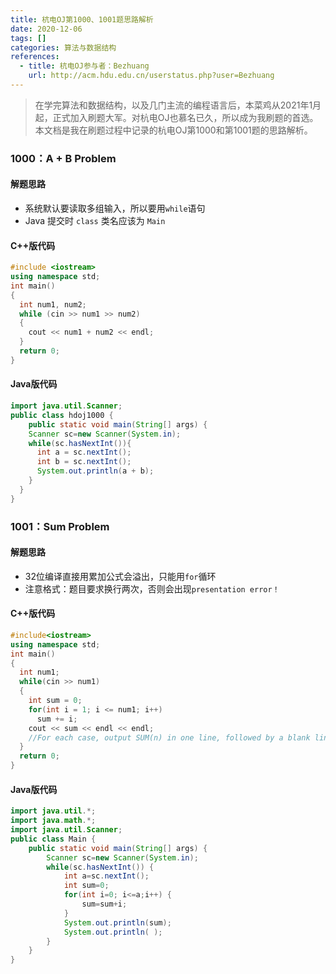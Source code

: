 ```yaml
---
title: 杭电OJ第1000、1001题思路解析
date: 2020-12-06
tags: []
categories: 算法与数据结构
references:
  - title: 杭电OJ参与者：Bezhuang
    url: http://acm.hdu.edu.cn/userstatus.php?user=Bezhuang
---
```


> 在学完算法和数据结构，以及几门主流的编程语言后，本菜鸡从2021年1月起，正式加入刷题大军。对杭电OJ也慕名已久，所以成为我刷题的首选。本文档是我在刷题过程中记录的杭电OJ第1000和第1001题的思路解析。

<!--more-->

### 1000：A + B Problem

#### 解题思路

- 系统默认要读取多组输入，所以要用`while`语句
- Java 提交时 `class` 类名应该为 `Main`

#### C++版代码

```cpp
#include <iostream>
using namespace std;
int main()
{
  int num1, num2;
  while (cin >> num1 >> num2)
  {
    cout << num1 + num2 << endl;
  }
  return 0;
}
```

#### Java版代码

```java
import java.util.Scanner;
public class hdoj1000 {
	public static void main(String[] args) {
    Scanner sc=new Scanner(System.in);
    while(sc.hasNextInt()){
      int a = sc.nextInt();
      int b = sc.nextInt();
      System.out.println(a + b);
    }
  }
}
```

### 1001：Sum Problem

#### 解题思路

- 32位编译直接用累加公式会溢出，只能用`for`循环
- 注意格式：题目要求换行两次，否则会出现`presentation error！`

#### C++版代码

```c++
#include<iostream>
using namespace std;
int main()
{
  int num1;
  while(cin >> num1)
  {
  	int sum = 0;
    for(int i = 1; i <= num1; i++)
      sum += i;
    cout << sum << endl << endl; 
    //For each case, output SUM(n) in one line, followed by a blank line.
  }
  return 0;
}
```

#### Java版代码

```java
import java.util.*;
import java.math.*;
import java.util.Scanner;
public class Main {
    public static void main(String[] args) {
        Scanner sc=new Scanner(System.in);
        while(sc.hasNextInt()) {
            int a=sc.nextInt();
            int sum=0;
            for(int i=0; i<=a;i++) {
                sum=sum+i;  
            }
            System.out.println(sum);
            System.out.println( );
        }  
    }
}
```

